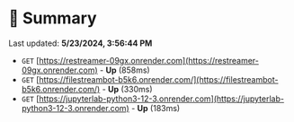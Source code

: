 # 📖 Summary
Last updated: **5/23/2024, 3:56:44 PM**

- `GET` [https://restreamer-09gx.onrender.com](https://restreamer-09gx.onrender.com) - **Up** (858ms)
- `GET` [https://filestreambot-b5k6.onrender.com/](https://filestreambot-b5k6.onrender.com/) - **Up** (330ms)
- `GET` [https://jupyterlab-python3-12-3.onrender.com](https://jupyterlab-python3-12-3.onrender.com) - **Up** (183ms)
